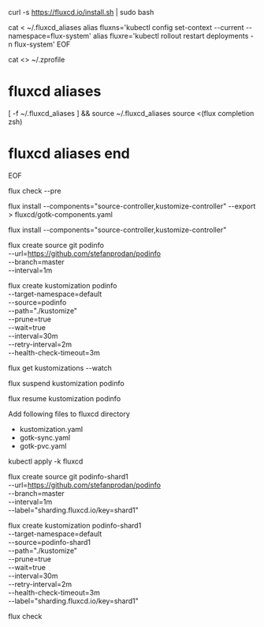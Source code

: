 curl -s https://fluxcd.io/install.sh | sudo bash

cat <<EOF > ~/.fluxcd_aliases
alias fluxns='kubectl config set-context --current --namespace=flux-system'
alias fluxre='kubectl rollout restart deployments -n flux-system'
EOF

cat <<EOF >> ~/.zprofile
# fluxcd aliases
[ -f ~/.fluxcd_aliases ] && source ~/.fluxcd_aliases
source <(flux completion zsh)
# fluxcd aliases end
EOF

flux check --pre

flux install --components="source-controller,kustomize-controller" --export > fluxcd/gotk-components.yaml

flux install --components="source-controller,kustomize-controller"

flux create source git podinfo \
  --url=https://github.com/stefanprodan/podinfo \
  --branch=master \
  --interval=1m

flux create kustomization podinfo \
  --target-namespace=default \
  --source=podinfo \
  --path="./kustomize" \
  --prune=true \
  --wait=true \
  --interval=30m \
  --retry-interval=2m \
  --health-check-timeout=3m 

flux get kustomizations --watch

flux suspend kustomization podinfo

flux resume kustomization podinfo

Add following files to fluxcd directory
- kustomization.yaml
- gotk-sync.yaml
- gotk-pvc.yaml

kubectl apply -k fluxcd

flux create source git podinfo-shard1 \
  --url=https://github.com/stefanprodan/podinfo \
  --branch=master \
  --interval=1m \
  --label="sharding.fluxcd.io/key=shard1"

flux create kustomization podinfo-shard1 \
  --target-namespace=default \
  --source=podinfo-shard1 \
  --path="./kustomize" \
  --prune=true \
  --wait=true \
  --interval=30m \
  --retry-interval=2m \
  --health-check-timeout=3m \
  --label="sharding.fluxcd.io/key=shard1"

flux check




